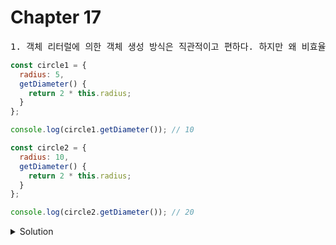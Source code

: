 # Chapter 17

<pre>1. 객체 리터럴에 의한 객체 생성 방식은 직관적이고 편하다. 하지만 왜 비효율 적인가 ?</pre>

```js
const circle1 = {
  radius: 5,
  getDiameter() {
    return 2 * this.radius;
  }
};

console.log(circle1.getDiameter()); // 10

const circle2 = {
  radius: 10,
  getDiameter() {
    return 2 * this.radius;
  }
};

console.log(circle2.getDiameter()); // 20
```

<details>
  <summary>Solution</summary>
  <strong>동일한 프로퍼티를 갖는 객체를 여러 개 생성해야하는 경우 매번 같은 프로퍼티를 기술해야하기 때문입니다.</strong>
</details>

<br>

